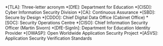 *[TLA]: Three-letter acronym
*[DfE]: Department for Education
*[CISD]: Cyber Information Security Division
*[CA]: Continuous Assurance
*[SBD]: Secure by Design
*[CDDO]: Chief Digital Data Office (Cabinet Office)
*[SOC]: Security Operations Centre
*[CISO]: Chief Information Security Officer (Martin Sivorn)
*[DfE-SignIn]: Department for Education Identity Provider
*[OWASP]: Open Worldwide Application Security Project 
*[ASVS]: Application Security Verification Standards 